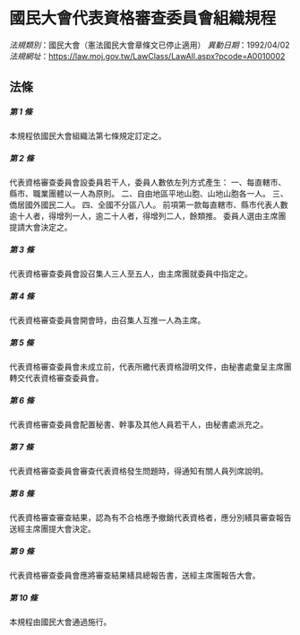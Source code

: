 # 國民大會代表資格審查委員會組織規程

*法規類別*：國民大會（憲法國民大會章條文已停止適用）
*異動日期*：1992/04/02  
*法規網址*：https://law.moj.gov.tw/LawClass/LawAll.aspx?pcode=A0010002



## 法條
##### 第 1 條
本規程依國民大會組織法第七條規定訂定之。

##### 第 2 條
代表資格審查委員會設委員若干人，委員人數依左列方式產生：
一、每直轄市、縣市、職業團體以一人為原則。
二、自由地區平地山胞、山地山胞各一人。
三、僑居國外國民二人。
四、全國不分區八人。
前項第一款每直轄市、縣市代表人數逾十人者，得增列一人，逾二十人者，得增列二人，餘類推。
委員人選由主席團提請大會決定之。

##### 第 3 條
代表資格審查委員會設召集人三人至五人，由主席團就委員中指定之。

##### 第 4 條
代表資格審查委員會開會時，由召集人互推一人為主席。

##### 第 5 條
代表資格審查委員會未成立前，代表所繳代表資格證明文件，由秘書處彙呈主席團轉交代表資格審查委員會。

##### 第 6 條
代表資格審查委員會配置秘書、幹事及其他人員若干人，由秘書處派充之。

##### 第 7 條
代表資格審查委員會審查代表資格發生問題時，得通知有關人員列席說明。

##### 第 8 條
代表資格審查審查結果，認為有不合格應予撤銷代表資格者，應分別繕具審查報告送經主席團提大會決定。

##### 第 9 條
代表資格審查委員會應將審查結果繕具總報告書，送經主席團報告大會。

##### 第 10 條
本規程由國民大會通過施行。



